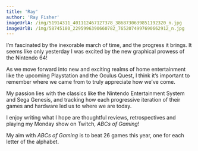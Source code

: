 ```yaml
---
title: 'Ray'
author: 'Ray Fisher'
imageUrlA: /img/51914311_401112467127378_3868730639851192320_n.jpg
imageUrlB: /img/58745180_2295996390660782_7652074997690662912_n.jpg
---
```

I’m fascinated by the inexorable march of time, and the progress it brings. It seems like only yesterday I was excited by the new graphical prowess of the Nintendo 64!

As we move forward into new and exciting realms of home entertainment like the upcoming Playstation and the Oculus Quest, I think it’s important to remember where we came from to truly appreciate how we’ve come.

My passion lies with the classics like the Nintendo Entertainment System and Sega Genesis, and tracking how each progressive iteration of their games and hardware led us to where we are today.

I enjoy writing what I hope are thoughtful reviews, retrospectives and playing my Monday show on Twitch, *ABCs of Gaming*!

My aim with *ABCs of Gaming* is to beat 26 games this year, one for each letter of the alphabet.